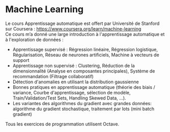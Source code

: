 # Machine Learning
Le cours Apprentissage automatique est offert par Université de Stanford sur Coursera : https://www.coursera.org/learn/machine-learning \
Ce cours m’a donné une large introduction à l'apprentissage automatique et à l'exploration de données :
- Apprentissage supervisé : Régression linéaire, Régression logistique, Régularisation, Réseau de neurones artificiels, Machine à vecteurs de support
- Apprentissage non supervisé : Clustering, Réduction de la dimensionnalité (Analyse en composantes principales), Système de recommandation (Filtrage collaboratif)
- Détection d'anomalies en utilisant la distribution gaussienne
- Bonnes pratiques en apprentissage automatique (théorie des biais / variance, Courbe d'apprentissage, sélection de modèle, Train/Validation/Test Sets, Handling Skewed Data, …).
- Les variantes des algorithmes du gradient avec grandes données: algorithme du gradient stochastique, traitement par lots (mini batch gradient)

Tous les exercices de programmation utilisent Octave.

